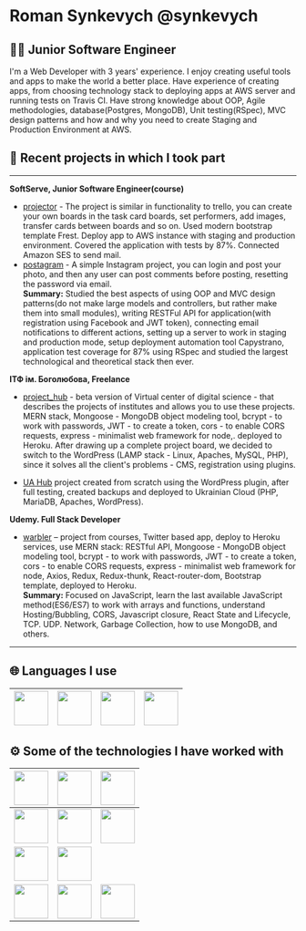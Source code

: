 # Roman Synkevych @synkevych

## 👨‍💻 Junior Software Engineer

I'm a Web Developer with 3 years' experience. I enjoy creating useful tools and apps to make the world a better place. Have experience of creating apps, from choosing technology stack to deploying apps at AWS server and running tests on Travis CI. Have strong knowledge about OOP, Agile methodologies, database(Postgres, MongoDB), Unit testing(RSpec), MVC design patterns and how and why you need to create Staging and Production Environment at AWS.   

## 💼 Recent projects in which I took part

---

**SoftServe, Junior Software Engineer(course)**

- [projector](https://github.com/Synkevych/projector) - The project is similar in functionality to trello, you can create your own boards in the task card boards, set performers, add images, transfer cards between boards and so on. Used modern bootstrap template Frest. Deploy app to AWS instance with staging and production environment. Сovered the application with tests by 87%. Connected Amazon SES  to send mail.  
- [postagram](https://github.com/Synkevych/postagram) - A simple Instagram project, you can login and post your photo, and then any user can post comments before posting, resetting the password via email.  
**Summary:** Studied the best aspects of using OOP and MVC design patterns(do not make large models and controllers, but rather make them into small modules), writing RESTFul API for application(with registration using Facebook and JWT token), connecting email notifications to different actions, setting up a server to work in staging and production mode, setup deployment automation tool Capystrano, application test coverage for 87% using RSpec and studied the largest technological and theoretical stack then ever.

**ІТФ ім. Боголюбова, Freelance**

- [project_hub](https://github.com/Synkevych/project_hub) - beta version of Virtual center of digital science - that describes the projects of institutes and allows you to use these projects. MERN stack, Mongoose  - MongoDB object modeling tool, bcrypt - to work with passwords, JWT - to create a token,  cors - to enable CORS requests,  express - minimalist web framework for node,. deployed to Heroku. After drawing up a complete project board, we decided to switch to the WordPress (LAMP stack - Linux, Apaches, MySQL, PHP), since it solves all the client's problems - CMS, registration using plugins.

- [UA Hub](http://cloud-5.bitp.kiev.ua/) project created from scratch using the WordPress plugin, after full testing, created backups and deployed to Ukrainian Cloud (PHP, MariaDB, Apaches, WordPress).

**Udemy. Full Stack Developer**
- [warbler](https://github.com/Synkevych/warbler) – project from courses, Twitter based app, deploy to Heroku services, use MERN stack: RESTful API, Mongoose  - MongoDB object modeling tool, bcrypt - to work with passwords, JWT - to create a token,  cors - to enable CORS requests,  express - minimalist web framework for node,  Axios, Redux, Redux-thunk, React-router-dom, Bootstrap template, deployed to Heroku.  
**Summary:** Focused on JavaScript, learn the last available JavaScript method(ES6/ES7) to work with arrays and functions, understand Hosting/Bubbling, CORS, Javascript closure, React State and Lifecycle, TCP. UDP. Network,  Garbage Collection, how to use MongoDB, and others.

---

## 🌐 Languages I use

| <img src="https://upload.wikimedia.org/wikipedia/commons/thumb/9/99/Unofficial_JavaScript_logo_2.svg/1200px-Unofficial_JavaScript_logo_2.svg.png" width=60> | <img src="https://upload.wikimedia.org/wikipedia/commons/thumb/7/73/Ruby_logo.svg/1200px-Ruby_logo.svg.png" width=60> | <img src="https://upload.wikimedia.org/wikipedia/commons/thumb/4/4b/Bash_Logo_Colored.svg/1024px-Bash_Logo_Colored.svg.png" width=60> | <img src="https://upload.wikimedia.org/wikipedia/en/thumb/3/30/Java_programming_language_logo.svg/283px-Java_programming_language_logo.svg.png" width=60> |
|:---:|:---:|:---:|:---:|

## ⚙️ Some of the technologies I have worked with

| <img src="https://upload.wikimedia.org/wikipedia/commons/thumb/6/62/Ruby_On_Rails_Logo.svg/440px-Ruby_On_Rails_Logo.svg.png" width=60> | <img src="https://upload.wikimedia.org/wikipedia/commons/thumb/d/d9/Node.js_logo.svg/1200px-Node.js_logo.svg.png" width=60> | <img src="https://upload.wikimedia.org/wikipedia/commons/thumb/a/a7/React-icon.svg/1024px-React-icon.svg.png" width=60> |
|:---:|:---:|:---:|
| <img src="https://upload.wikimedia.org/wikipedia/commons/thumb/b/b9/AWS_Simple_Icons_Compute_Amazon_EC2_Instances.svg/400px-AWS_Simple_Icons_Compute_Amazon_EC2_Instances.svg.png" width=60> | <img src="https://upload.wikimedia.org/wikipedia/ru/4/4c/OpenStack.png" width=60> |  <img src="https://upload.wikimedia.org/wikipedia/commons/thumb/c/c5/Nginx_logo.svg/1920px-Nginx_logo.svg.png" width=60> |
| <img src="https://pbs.twimg.com/profile_images/1143532163499008000/Lu6cGu0z_400x400.png" width=60> | <img src="https://rspec.info/images/logo_ogp.png" width=60>  |
| <img src="https://upload.wikimedia.org/wikipedia/commons/f/f3/Visual_Studio_Code_0.10.1_icon.png" width=60> | <img src="https://upload.wikimedia.org/wikipedia/commons/9/9f/Vimlogo.svg" width=60> | <img src="https://upload.wikimedia.org/wikipedia/commons/thumb/d/d5/IntelliJ_IDEA_Logo.svg/128px-IntelliJ_IDEA_Logo.svg.png" width=60> |
